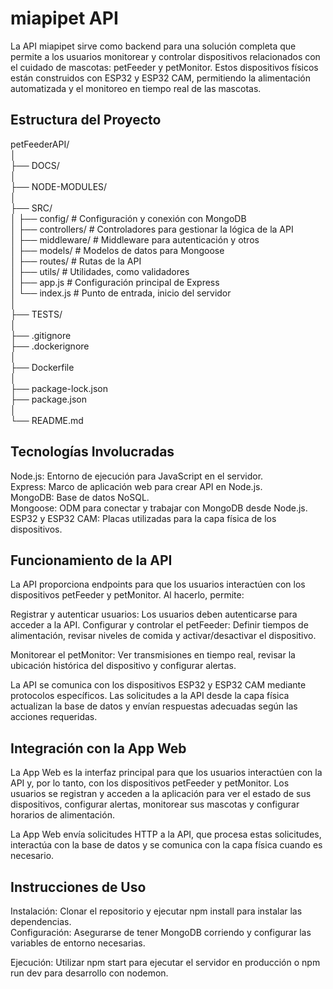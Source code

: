 # miapipet API  

La API miapipet sirve como backend para una solución completa que permite a los usuarios monitorear y controlar dispositivos relacionados con el cuidado de mascotas: petFeeder y petMonitor. Estos dispositivos físicos están construidos con ESP32 y ESP32 CAM, permitiendo la alimentación automatizada y el monitoreo en tiempo real de las mascotas.  

## Estructura del Proyecto  
  
petFeederAPI/  
│  
├── DOCS/  
│  
├── NODE-MODULES/    
│  
├── SRC/  
│   ├── config/                  # Configuración y conexión con MongoDB  
│   ├── controllers/             # Controladores para gestionar la lógica de la API  
│   ├── middleware/              # Middleware para autenticación y otros  
│   ├── models/                  # Modelos de datos para Mongoose  
│   ├── routes/                  # Rutas de la API  
│   ├── utils/                   # Utilidades, como validadores  
│   ├── app.js                   # Configuración principal de Express  
│   └── index.js                 # Punto de entrada, inicio del servidor  
│  
├── TESTS/  
│  
├── .gitignore  
├── .dockerignore    
│  
├── Dockerfile    
│  
├── package-lock.json    
├── package.json    
│  
└── README.md    

## Tecnologías Involucradas  

Node.js: Entorno de ejecución para JavaScript en el servidor.  
Express: Marco de aplicación web para crear API en Node.js.  
MongoDB: Base de datos NoSQL.  
Mongoose: ODM para conectar y trabajar con MongoDB desde Node.js.  
ESP32 y ESP32 CAM: Placas utilizadas para la capa física de los dispositivos.  
  
## Funcionamiento de la API  
  
La API proporciona endpoints para que los usuarios interactúen con los dispositivos petFeeder y petMonitor. Al hacerlo, permite:  

Registrar y autenticar usuarios: Los usuarios deben autenticarse para acceder a la API.
Configurar y controlar el petFeeder: Definir tiempos de alimentación, revisar niveles de comida y activar/desactivar el dispositivo.  

Monitorear el petMonitor: Ver transmisiones en tiempo real, revisar la ubicación histórica del dispositivo y configurar alertas.  

La API se comunica con los dispositivos ESP32 y ESP32 CAM mediante protocolos específicos. Las solicitudes a la API desde la capa física actualizan la base de datos y envían respuestas adecuadas según las acciones requeridas.  

## Integración con la App Web  

La App Web es la interfaz principal para que los usuarios interactúen con la API y, por lo tanto, con los dispositivos petFeeder y petMonitor. Los usuarios se registran y acceden a la aplicación para ver el estado de sus dispositivos, configurar alertas, monitorear sus mascotas y configurar horarios de alimentación.

La App Web envía solicitudes HTTP a la API, que procesa estas solicitudes, interactúa con la base de datos y se comunica con la capa física cuando es necesario.  

## Instrucciones de Uso  
  
Instalación: Clonar el repositorio y ejecutar npm install para instalar las dependencias.  
Configuración: Asegurarse de tener MongoDB corriendo y configurar las variables de entorno necesarias.  
  
Ejecución: Utilizar npm start para ejecutar el servidor en producción o npm run dev para desarrollo con nodemon.